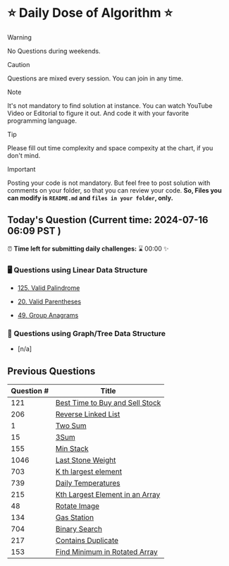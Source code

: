# ⭐ Daily Dose of Algorithm ⭐
> [!WARNING]
> No Questions during weekends.

> [!CAUTION]
> Questions are mixed every session. You can join in any time.

> [!NOTE]
> It's not mandatory to find solution at instance. You can watch YouTube Video or Editorial to figure it out. And code it with your favorite programming language.

> [!TIP]  
> Please fill out time complexity and space compexity at the chart, if you don't mind.

> [!IMPORTANT]
> Posting your code is not mandatory. But feel free to post solution with comments on your folder, so that you can review your code. **So, Files you can modify is `README.md` and `files in your folder`, only.**

## Today's Question (Current time: <!-- TIME --> 2024-07-16 06:09 PST <!-- /TIME -->)
⏰ **Time left for submitting daily challenges:** ⌛️<!-- TIME LEFT --> 00:00 <!-- /TIME LEFT --> ✨
### 🖥️ Questions using Linear Data Structure
- [125. Valid Palindrome](https://leetcode.com/problems/valid-palindrome/description/)

- [20. Valid Parentheses](https://leetcode.com/problems/valid-parentheses/description/)

- [49. Group Anagrams](https://leetcode.com/problems/group-anagrams/description/)


### 🌲 Questions using Graph/Tree Data Structure

- [n/a]


## Previous Questions


| Question # | Title                                                                                                             |
| ---------- | ----------------------------------------------------------------------------------------------------------------- |
| 121        | [Best Time to Buy and Sell Stock](https://leetcode.com/problems/best-time-to-buy-and-sell-stock/)                 |
| 206        | [Reverse Linked List](https://leetcode.com/problems/reverse-linked-list/description/)                             |
| 1          | [Two Sum](https://leetcode.com/problems/two-sum/description/)                                                     |
| 15         | [3Sum](https://leetcode.com/problems/3sum/description/)                                                           |
| 155        | [Min Stack](https://leetcode.com/problems/min-stack/description/)                                                 |
| 1046       | [Last Stone Weight](https://leetcode.com/problems/last-stone-weight/description/)                                 |
| 703        | [K th largest element](https://leetcode.com/problems/kth-largest-element-in-a-stream/description/)                |
| 739        | [Daily Temperatures](https://leetcode.com/problems/daily-temperatures/description/)                               |
| 215        | [Kth Largest Element in an Array](https://leetcode.com/problems/kth-largest-element-in-an-array/description/)     |
| 48         | [Rotate Image](https://leetcode.com/problems/rotate-image/description/)                                           |
| 134        | [Gas Station](https://leetcode.com/problems/gas-station/description/)                                             |
| 704        | [Binary Search](https://leetcode.com/problems/binary-search/description/)                                         |
| 217        | [Contains Duplicate](https://leetcode.com/problems/contains-duplicate/description/)                               |
| 153        | [Find Minimum in Rotated Array](https://leetcode.com/problems/find-minimum-in-rotated-sorted-array/description/)  |
